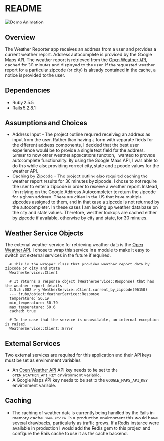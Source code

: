 # README

![Demo Animation](https://github.com/pcunnane/weather_forecast/assets/35730/a2f4f986-ec85-4903-a94a-6abab0e3ba8f?raw=true)
## Overview
The Weather Reporter app receives an address from a user and provides a current weather report. Address autocomplete is provided by the Google Maps API. The weather report is retrieved from the [Open Weather API](https://openweathermap.org/api), cached for 30 minutes and displayed to the user. If the requested weather report for a particular zipcode (or city) is already contained in the cache, a notice is provided to the user.

## Dependencies
  * Ruby 2.5.5
  * Rails 5.2.8.1

## Assumptions and Choices
  * Address Input - The project outline required receiving an address as input from the user. Rather than having a form with separate fields for the different address components, I decided that the best user experience would be to provide a single text field for the address. Similar to how other weather applications function, I wanted to provide autocomplete functionality. By using the Google Maps API, I was able to do this while also providing correct city, state and zipcode values for the weather API.
  * Caching by Zipcode - The project outline also required caching the weather report results for 30 minutes by zipcode. I chose to not require the user to enter a zipcode in order to receive a weather report. Instead, I'm relying on the Google Address Autocompleter to return the zipcode for a given address. There are cities in the US that have multiple zipcodes assigned to them, and in that case a zipcode is not returned by the autocompleter. In these cases I am looking up weather data base on the city and state values. Therefore, weather lookups are cached either by zipcode if available, otherwise by city and state, for 30 minutes.

## Weather Service Objects
The external weather service for retrieving weather data is the [Open Weather API](https://openweathermap.org/api). I chose to wrap this service in a module to make it easy to switch out external services in the future if required.
```
  # This is the wrapper class that provides weather report data by zipcode or city and state
  WeatherService::Client

  # It returns a response object (WeatherService::Response) that has the weather report details
  2.5.5 :002 > y WeatherService::Client.current_by_zipcode(96150)
  --- !ruby/object:WeatherService::Response
  temperature: 56.19
  min_temperature: 50.79
  max_temperature: 60.6
  cached: true

  # In the case that the service is unavailable, an internal exception is raised.
  WeatherService::Client::Error

```
## External Services
Two external services are required for this application and their API keys must be set as environment variables
  * An [Open Weather API](https://openweathermap.org/api) API key needs to be set to the `OPEN_WEATHER_API_KEY` environment variable.
  * A Google Maps API key needs to be set to the `GOOGLE_MAPS_API_KEY` environment variable.

## Caching
  * The caching of weather data is currently being handled by the Rails in-memory cache `:mem_store`. In a production environment this would have several drawbacks, particularly as traffic grows. If a Redis instance were available in production I would add the Redis gem to this project and configure the Rails cache to use it as the cache backend.